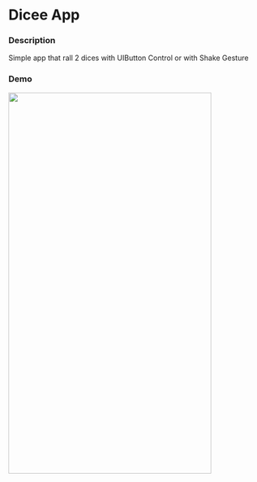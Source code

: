 # Dicee App

### Description 


Simple app that rall 2 dices with UIButton Control or with Shake Gesture


### Demo

<img src="https://i.imgur.com/fKWlfQE.gif" width="400" height="750" />
